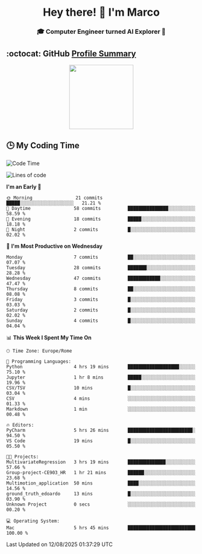 <h1 align="center">Hey there! 👋 I'm Marco</h1> <h3 align="center">🎓 Computer Engineer turned AI Explorer 🌌</h3>

## :octocat: GitHub <a href="https://github.com/vn7n24fzkq/github-profile-summary-cards">Profile Summary</a>

<p align="center">
   <img style="height:170px;display:inline-block" src="http://github-profile-summary-cards.vercel.app/api/cards/profile-details?username=MarcoDelCore&theme=github_dark" />
</p>

## :clock3: My Coding Time 

<!--START_SECTION:waka-->
![Code Time](http://img.shields.io/badge/Code%20Time-119%20hrs%2012%20mins-blue)

![Lines of code](https://img.shields.io/badge/From%20Hello%20World%20I%27ve%20Written-105.3%20thousand%20lines%20of%20code-blue)

**I'm an Early 🐤** 

```text
🌞 Morning                21 commits          █████░░░░░░░░░░░░░░░░░░░░   21.21 % 
🌆 Daytime                58 commits          ███████████████░░░░░░░░░░   58.59 % 
🌃 Evening                18 commits          █████░░░░░░░░░░░░░░░░░░░░   18.18 % 
🌙 Night                  2 commits           █░░░░░░░░░░░░░░░░░░░░░░░░   02.02 % 
```
📅 **I'm Most Productive on Wednesday** 

```text
Monday                   7 commits           ██░░░░░░░░░░░░░░░░░░░░░░░   07.07 % 
Tuesday                  28 commits          ███████░░░░░░░░░░░░░░░░░░   28.28 % 
Wednesday                47 commits          ████████████░░░░░░░░░░░░░   47.47 % 
Thursday                 8 commits           ██░░░░░░░░░░░░░░░░░░░░░░░   08.08 % 
Friday                   3 commits           █░░░░░░░░░░░░░░░░░░░░░░░░   03.03 % 
Saturday                 2 commits           █░░░░░░░░░░░░░░░░░░░░░░░░   02.02 % 
Sunday                   4 commits           █░░░░░░░░░░░░░░░░░░░░░░░░   04.04 % 
```


📊 **This Week I Spent My Time On** 

```text
🕑︎ Time Zone: Europe/Rome

💬 Programming Languages: 
Python                   4 hrs 19 mins       ███████████████████░░░░░░   75.10 % 
Jupyter                  1 hr 8 mins         █████░░░░░░░░░░░░░░░░░░░░   19.96 % 
CSV/TSV                  10 mins             █░░░░░░░░░░░░░░░░░░░░░░░░   03.04 % 
CSV                      4 mins              ░░░░░░░░░░░░░░░░░░░░░░░░░   01.33 % 
Markdown                 1 min               ░░░░░░░░░░░░░░░░░░░░░░░░░   00.48 % 

🔥 Editors: 
PyCharm                  5 hrs 26 mins       ████████████████████████░   94.50 % 
VS Code                  19 mins             █░░░░░░░░░░░░░░░░░░░░░░░░   05.50 % 

🐱‍💻 Projects: 
MultivariateRegression   3 hrs 19 mins       ██████████████░░░░░░░░░░░   57.66 % 
Group-project-CE903_HR   1 hr 21 mins        ██████░░░░░░░░░░░░░░░░░░░   23.68 % 
Multimotion_application  50 mins             ████░░░░░░░░░░░░░░░░░░░░░   14.56 % 
ground_truth_edoardo     13 mins             █░░░░░░░░░░░░░░░░░░░░░░░░   03.90 % 
Unknown Project          0 secs              ░░░░░░░░░░░░░░░░░░░░░░░░░   00.20 % 

💻 Operating System: 
Mac                      5 hrs 45 mins       █████████████████████████   100.00 % 
```


 Last Updated on 12/08/2025 01:37:29 UTC
<!--END_SECTION:waka-->

